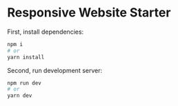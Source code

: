 # Responsive Website Starter

First, install dependencies:

```bash
npm i
# or
yarn install
```

Second, run development server:

```bash
npm run dev
# or
yarn dev
```
